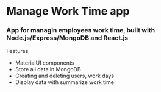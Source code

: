 # Manage Work Time app

### App for managin employees work time, built with Node.js/Express/MongoDB and React.js

Features
- MaterialUI components
- Store all data in MongoDB
- Creating and deleting users, work days
- Display data with summarize work time

